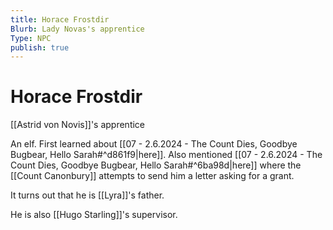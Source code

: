 ```yaml
---
title: Horace Frostdir
Blurb: Lady Novas's apprentice
Type: NPC
publish: true
---
```

# Horace Frostdir
[[Astrid von Novis]]'s apprentice

An elf. 
First learned about [[07 - 2.6.2024 - The Count Dies, Goodbye Bugbear, Hello Sarah#^d861f9|here]]. 
Also mentioned [[07 - 2.6.2024 - The Count Dies, Goodbye Bugbear, Hello Sarah#^6ba98d|here]] where the [[Count Canonbury]] attempts to send him a letter asking for a grant. 

It turns out that he is [[Lyra]]'s father. 

He is also [[Hugo Starling]]'s supervisor. 